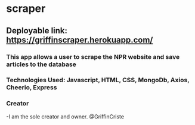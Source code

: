 # scraper

## Deployable link: https://griffinscraper.herokuapp.com/

### This app allows a user to scrape the NPR website and save articles to the database

### Technologies Used: Javascript, HTML, CSS, MongoDb, Axios, Cheerio, Express

### Creator
-I am the sole creator and owner. @GriffinCriste
